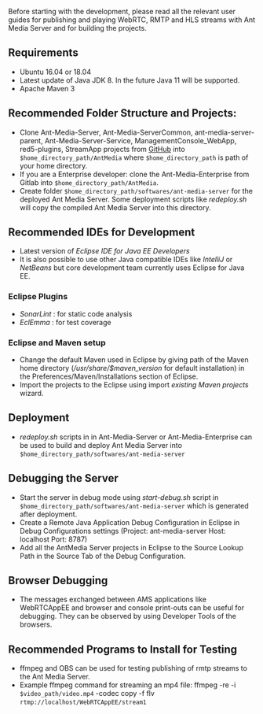 Before starting with the development, please read all the relevant user guides for publishing and playing WebRTC, RMTP and HLS streams with Ant Media Server and for building the projects.  
## Requirements
* Ubuntu 16.04 or 18.04
* Latest update of Java JDK 8. In the future Java 11 will be supported.
* Apache Maven 3
## Recommended Folder Structure and Projects:
* Clone Ant-Media-Server, Ant-Media-ServerCommon, ant-media-server-parent,  Ant-Media-Server-Service, ManagementConsole_WebApp, red5-plugins, StreamApp projects from [GitHub](https://github.com/ant-media) into `$home_directory_path/AntMedia` where `$home_directory_path` is path of your home directory.
* If you are a Enterprise developer: clone the Ant-Media-Enterprise from Gitlab into `$home_directory_path/AntMedia`.
* Create folder `$home_directory_path/softwares/ant-media-server` for the deployed Ant Media Server. Some deployment scripts like _redeploy.sh_ will copy the compiled Ant Media Server into this directory.

## Recommended IDEs for Development
* Latest version of _Eclipse IDE for Java EE Developers_
* It is also possible to use other Java compatible IDEs like _IntelliJ_ or _NetBeans_ but core development team currently uses Eclipse for Java EE.
### Eclipse Plugins
* _SonarLint_ : for static code analysis
* _EclEmma_ : for test coverage
### Eclipse and Maven setup
* Change the default Maven used in Eclipse by giving path of the Maven home directory (_/usr/share/$maven_version_ for default installation) in the Preferences/Maven/Installations section of Eclipse.
* Import the projects to the Eclipse using import _existing Maven projects_ wizard.
## Deployment
* _redeploy.sh_ scripts in in Ant-Media-Server or Ant-Media-Enterprise can be used to build and deploy Ant Media Server into `$home_directory_path/softwares/ant-media-server`
## Debugging the Server
* Start the server in debug mode using _start-debug.sh_ script in `$home_directory_path/softwares/ant-media-server` which is generated after deployment.
* Create a Remote Java Application Debug Configuration in Eclipse in Debug Configurations settings (Project: ant-media-server Host: localhost Port: 8787)
* Add all the AntMedia Server projects in Eclipse to the Source Lookup Path in the Source Tab of the Debug Configuration.
## Browser Debugging
* The messages exchanged between AMS applications like WebRTCAppEE and browser and console print-outs can be useful for debugging. They can be observed by using Developer Tools of the browsers. 
## Recommended Programs to Install for Testing
* ffmpeg and OBS can be used for testing publishing of rmtp streams to the Ant Media Server.
* Example ffmpeg command for streaming an mp4 file: ffmpeg -re -i `$video_path/video.mp4` -codec copy -f flv `rtmp://localhost/WebRTCAppEE/stream1`